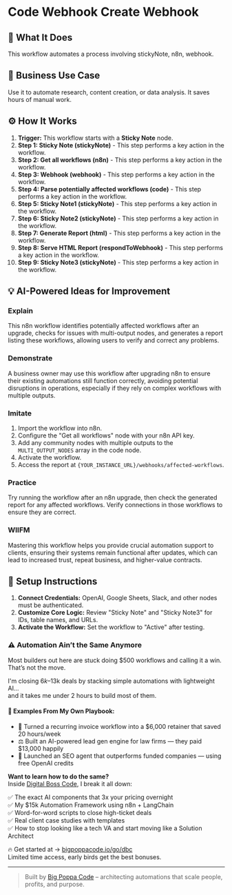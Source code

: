 # Code Webhook Create Webhook

## 🚀 What It Does
This workflow automates a process involving stickyNote, n8n, webhook.

## 💼 Business Use Case
Use it to automate research, content creation, or data analysis. It saves hours of manual work.

## ⚙️ How It Works
1.  **Trigger:** This workflow starts with a **Sticky Note** node.
2. **Step 1: Sticky Note (stickyNote)** - This step performs a key action in the workflow.
3. **Step 2: Get all workflows (n8n)** - This step performs a key action in the workflow.
4. **Step 3: Webhook (webhook)** - This step performs a key action in the workflow.
5. **Step 4: Parse potentially affected workflows (code)** - This step performs a key action in the workflow.
6. **Step 5: Sticky Note1 (stickyNote)** - This step performs a key action in the workflow.
7. **Step 6: Sticky Note2 (stickyNote)** - This step performs a key action in the workflow.
8. **Step 7: Generate Report (html)** - This step performs a key action in the workflow.
9. **Step 8: Serve HTML Report (respondToWebhook)** - This step performs a key action in the workflow.
10. **Step 9: Sticky Note3 (stickyNote)** - This step performs a key action in the workflow.

## 💡 AI-Powered Ideas for Improvement
### Explain
This n8n workflow identifies potentially affected workflows after an upgrade, checks for issues with multi-output nodes, and generates a report listing these workflows, allowing users to verify and correct any problems.

### Demonstrate
A business owner may use this workflow after upgrading n8n to ensure their existing automations still function correctly, avoiding potential disruptions in operations, especially if they rely on complex workflows with multiple outputs.

### Imitate
1. Import the workflow into n8n.
2. Configure the "Get all workflows" node with your n8n API key.
3. Add any community nodes with multiple outputs to the `MULTI_OUTPUT_NODES` array in the code node.
4. Activate the workflow.
5. Access the report at `{YOUR_INSTANCE_URL}/webhooks/affected-workflows`.

### Practice
Try running the workflow after an n8n upgrade, then check the generated report for any affected workflows. Verify connections in those workflows to ensure they are correct.

### WIIFM
Mastering this workflow helps you provide crucial automation support to clients, ensuring their systems remain functional after updates, which can lead to increased trust, repeat business, and higher-value contracts.

## 🔧 Setup Instructions
1. **Connect Credentials:** OpenAI, Google Sheets, Slack, and other nodes must be authenticated.
2. **Customize Core Logic:** Review "Sticky Note" and "Sticky Note3" for IDs, table names, and URLs.
3. **Activate the Workflow:** Set the workflow to "Active" after testing.

### ⚠️ Automation Ain’t the Same Anymore

Most builders out here are stuck doing $500 workflows and calling it a win.  
That’s not the move.  

I'm closing $6k–$13k deals by stacking simple automations with lightweight AI...  
and it takes me under 2 hours to build most of them.

#### 🧠 Examples From My Own Playbook:
- 🔁 Turned a recurring invoice workflow into a $6,000 retainer that saved 20 hours/week  
- ⚖️ Built an AI-powered lead gen engine for law firms — they paid $13,000 happily  
- 🚀 Launched an SEO agent that outperforms funded companies — using free OpenAI credits  

**Want to learn how to do the same?**  
Inside [Digital Boss Code](https://bigpoppacode.io/go/dbc), I break it all down:

✅ The exact AI components that 3x your pricing overnight  
✅ My $15k Automation Framework using n8n + LangChain  
✅ Word-for-word scripts to close high-ticket deals  
✅ Real client case studies with templates  
✅ How to stop looking like a tech VA and start moving like a Solution Architect  

🔥 Get started at → [bigpoppacode.io/go/dbc](https://bigpoppacode.io/go/dbc)  
Limited time access, early birds get the best bonuses.

---
> Built by [Big Poppa Code](https://bigpoppacode.io) – architecting automations that scale people, profits, and purpose.
